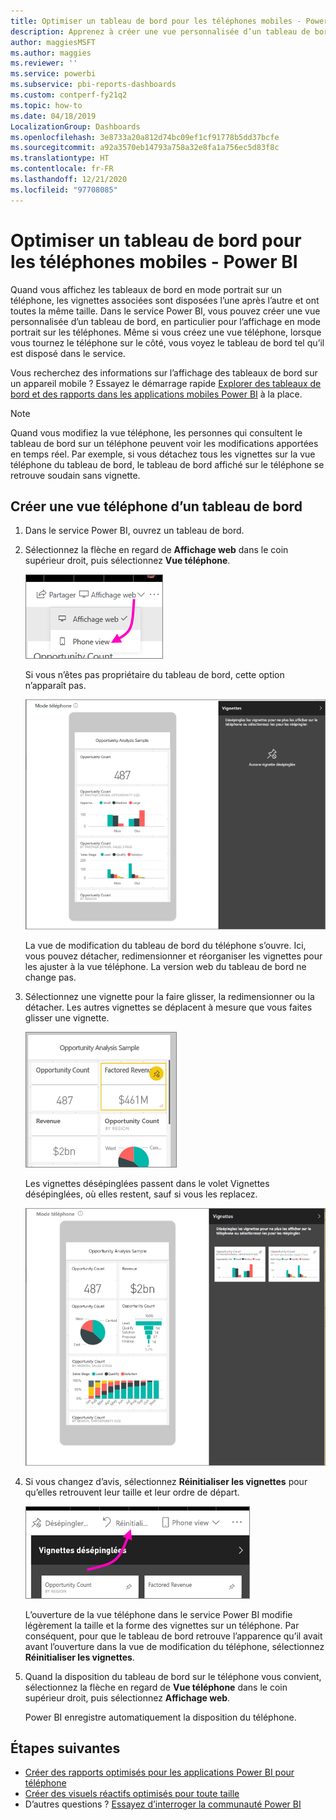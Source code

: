 ```yaml
---
title: Optimiser un tableau de bord pour les téléphones mobiles - Power BI
description: Apprenez à créer une vue personnalisée d’un tableau de bord dans le service Power BI, en particulier pour l’affichage sur les téléphones portables.
author: maggiesMSFT
ms.author: maggies
ms.reviewer: ''
ms.service: powerbi
ms.subservice: pbi-reports-dashboards
ms.custom: contperf-fy21q2
ms.topic: how-to
ms.date: 04/18/2019
LocalizationGroup: Dashboards
ms.openlocfilehash: 3e8733a20a812d74bc09ef1cf91778b5dd37bcfe
ms.sourcegitcommit: a92a3570eb14793a758a32e8fa1a756ec5d83f8c
ms.translationtype: HT
ms.contentlocale: fr-FR
ms.lasthandoff: 12/21/2020
ms.locfileid: "97708085"
---
```

# <a name="optimize-a-dashboard-for-mobile-phones---power-bi"></a>Optimiser un tableau de bord pour les téléphones mobiles - Power BI 
Quand vous affichez les tableaux de bord en mode portrait sur un téléphone, les vignettes associées sont disposées l’une après l’autre et ont toutes la même taille. Dans le service Power BI, vous pouvez créer une vue personnalisée d’un tableau de bord, en particulier pour l’affichage en mode portrait sur les téléphones. Même si vous créez une vue téléphone, lorsque vous tournez le téléphone sur le côté, vous voyez le tableau de bord tel qu’il est disposé dans le service.

Vous recherchez des informations sur l’affichage des tableaux de bord sur un appareil mobile ? Essayez le démarrage rapide [Explorer des tableaux de bord et des rapports dans les applications mobiles Power BI](../consumer/mobile/mobile-apps-quickstart-view-dashboard-report.md) à la place.

> [!NOTE]
> Quand vous modifiez la vue téléphone, les personnes qui consultent le tableau de bord sur un téléphone peuvent voir les modifications apportées en temps réel. Par exemple, si vous détachez tous les vignettes sur la vue téléphone du tableau de bord, le tableau de bord affiché sur le téléphone se retrouve soudain sans vignette. 
> 
> 

## <a name="create-a-phone-view-of-a-dashboard"></a>Créer une vue téléphone d’un tableau de bord
1. Dans le service Power BI, ouvrez un tableau de bord.
2. Sélectionnez la flèche en regard de **Affichage web** dans le coin supérieur droit, puis sélectionnez **Vue téléphone**.

    ![Capture d’écran du menu déroulant Vue web, présentant une flèche vers la vue téléphone.](media/service-create-dashboard-mobile-phone-view/power-bi-service-phone-view-dashboard.png)

    Si vous n’êtes pas propriétaire du tableau de bord, cette option n’apparaît pas.

    ![Capture d’écran d’un tableau de bord de téléphone, montrant l’option permettant de modifier la vue pour désépingler, redimensionner et réorganiser les vignettes afin de les adapter à la vue téléphone.](media/service-create-dashboard-mobile-phone-view/power-bi-mobile-edit-phone-view-canvas.png)

    La vue de modification du tableau de bord du téléphone s’ouvre. Ici, vous pouvez détacher, redimensionner et réorganiser les vignettes pour les ajuster à la vue téléphone. La version web du tableau de bord ne change pas.


1. Sélectionnez une vignette pour la faire glisser, la redimensionner ou la détacher. Les autres vignettes se déplacent à mesure que vous faites glisser une vignette.
   
    ![Capture d’écran des vignettes de téléphone, montrant la sélection d’une vignette à faire glisser, redimensionner ou désépingler.](media/service-create-dashboard-mobile-phone-view/power-bi-unpin-tile-phone-dashboard.png)
   
    Les vignettes désépinglées passent dans le volet Vignettes désépinglées, où elles restent, sauf si vous les replacez.
   
    ![Capture d’écran d’un tableau de bord de téléphone, montrant des vignettes dans le volet Vignettes désépinglées.](media/service-create-dashboard-mobile-phone-view/power-bi-mobile-edit-phone-view-post-edit.png)
2. Si vous changez d’avis, sélectionnez **Réinitialiser les vignettes** pour qu’elles retrouvent leur taille et leur ordre de départ.
   
    ![Capture d’écran du volet Vignettes désépinglées, présentant une flèche vers Réinitialiser les vignettes.](media/service-create-dashboard-mobile-phone-view/power-bi-service-phone-view-reset-tiles.png)
   
    L’ouverture de la vue téléphone dans le service Power BI modifie légèrement la taille et la forme des vignettes sur un téléphone. Par conséquent, pour que le tableau de bord retrouve l’apparence qu’il avait avant l’ouverture dans la vue de modification du téléphone, sélectionnez **Réinitialiser les vignettes**.
3. Quand la disposition du tableau de bord sur le téléphone vous convient, sélectionnez la flèche en regard de **Vue téléphone** dans le coin supérieur droit, puis sélectionnez **Affichage web**.
   
    Power BI enregistre automatiquement la disposition du téléphone.

## <a name="next-steps"></a>Étapes suivantes
* [Créer des rapports optimisés pour les applications Power BI pour téléphone](desktop-create-phone-report.md)
* [Créer des visuels réactifs optimisés pour toute taille](../visuals/power-bi-report-visualizations.md)
* D’autres questions ? [Essayez d’interroger la communauté Power BI](https://community.powerbi.com/)
